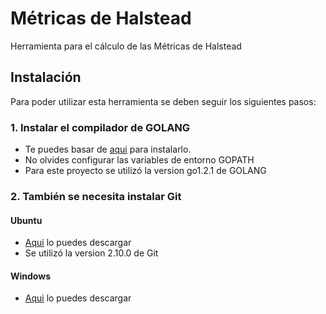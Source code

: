 # Métricas de Halstead

Herramienta para el cálculo de las Métricas de Halstead

## Instalación

Para poder utilizar esta herramienta se deben seguir los siguientes pasos:

### 1. Instalar el compilador de GOLANG
- Te puedes basar de [aqui](https://golang.org/doc/installs) para instalarlo.
- No olvides configurar las variables de entorno GOPATH 
- Para este proyecto se utilizó la version go1.2.1 de GOLANG

### 2. También se necesita instalar Git

#### Ubuntu
- [Aqui](https://golang.org/doc/installs) lo puedes descargar
- Se utilizó la version 2.10.0 de Git

#### Windows
- [Aqui](https://git-scm.com/download/win) lo puedes descargar

